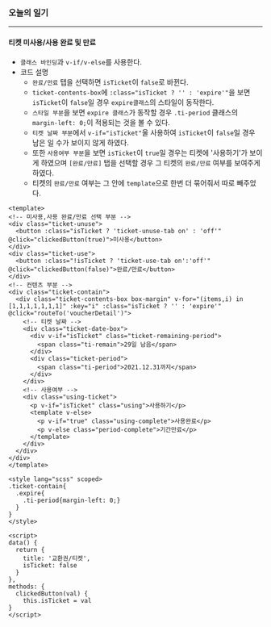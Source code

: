 ### 오늘의 일기
---
#### 티켓 미사용/사용 완료 및 만료
+ `클래스 바인딩`과 `v-if/v-else`를 사용한다.
+ 코드 설명
  + `완료/만료` 탭을 선택하면 `isTicket`이 `false`로 바뀐다. 
  + `ticket-contents-box`에 `:class="isTicket ? '' : 'expire'"`을 보면 `isTicket`이 `false`일 경우 `expire클래스`의 스타일이 동작한다.
  + `스타일 부분`을 보면 `expire 클래스`가 동작할 경우 `.ti-period` 클래스의 `margin-left: 0;`이 적용되는 것을 볼 수 있다.
  +  `티켓 날짜 부분`에서 `v-if="isTicket"`울 사용하여 `isTicket`이 `false`일 경우 남은 일 수가 보이지 않게 하였다.
  +  또한 `사용여부 부분`을 보면 `isTicket`이 `true`일 경우는 티켓에 '사용하기'가 보이게 하였으며 `[완료/만료]` 탭을 선택할 경우 그 티켓의 `완료/만료` 여부를 보여주게 하였다.
  +  티켓의 `완료/만료` 여부는 그 안에 `template`으로 한번 더 묶어줘서 따로 빼주었다.
```node
<template>
<!-- 미사용,사용 완료/만료 선택 부분 -->
<div class="ticket-unuse">
  <button :class="isTicket ? 'ticket-unuse-tab on' : 'off'" @click="clickedButton(true)">미사용</button>
</div>
<div class="ticket-use">
  <button :class="!isTicket ? 'ticket-use-tab on':'off'"  @click="clickedButton(false)">완료/만료</button>
</div>
<!-- 컨텐츠 부분 -->
<div class="ticket-contain">
  <div class="ticket-contents-box box-margin" v-for="(items,i) in [1,1,1,1,1,1,1]" :key="i" :class="isTicket ? '' : 'expire'" @click="routeTo('voucherDetail')">
    <!-- 티켓 날짜 -->
    <div class="ticket-date-box">
      <div v-if="isTicket" class="ticket-remaining-period">
        <span class="ti-remain">29일 남음</span>
      </div>
      <div class="ticket-period">
        <span class="ti-period">2021.12.31까지</span>
      </div>
    </div>
    <!-- 사용여부 -->
    <div class="using-ticket">
      <p v-if="isTicket" class="using">사용하기</p>
      <template v-else>
        <p v-if="true" class="using-complete">사용완료</p>
        <p v-else class="period-complete">기간만료</p>
      </template>
    </div>
  </div>
</div>
</template>

<style lang="scss" scoped>
.ticket-contain{
  .expire{
    .ti-period{margin-left: 0;}
  }
}
</style>

<script>
data() {
  return {
    title: '교환권/티켓',
    isTicket: false
  }
},
methods: {
  clickedButton(val) {
    this.isTicket = val
}
</script>
```



